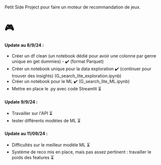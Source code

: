Petit Side Project pour faire un moteur de recommandation de jeux. 
# 🎮  

#### Update au 8/9/24 :
- Créer un df clean (un notebook dédié pour avoir une colonne par genre unique en get dummies) - ✔️ (format Parquet)
- Créer un notebook unique pour la data exploration ✔️ (continuer pour trouver des insights) (G_search_lite_exploration.ipynb)
- Créer un notebook pour le ML ✔️ (G_search_lite_ML.ipynb)
- Mettre en place le .py avec code Streamlit ⏳

#### Update 9/9/24 :
- Travailler sur l'API ⏳
- tester différents modèles de ML ⏳

#### Update au 11/09/24 : 
- Difficultés sur le meilleur modèle ML ⏳
- Système de reco mis en place, mais pas assez pertinent : travailler le poids des features ⏳
